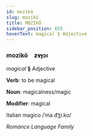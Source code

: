 ```yaml
---
id: mozikö
slug: mozikö
title: MOZİKÖ
sidebar_position: 655
hoverText: magical § Adjective
---
```


### mozikö&emsp;<span kind="abugida">ƶⱴɟɔı</span>

*magical* **§** Adjective

**Verb**: to be magical

**Noun**: magicalness/magic

**Modifier**: magical

Italian magico /ˈma.d͡ʒi.ko/

*Romance Language Family*